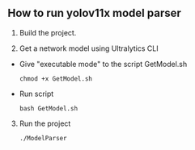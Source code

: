 ## __How to run yolov11x model parser__

1. Build the project.

2. Get a network model using Ultralytics CLI
  
-   Give "executable mode" to the script GetModel.sh 
    ```
    chmod +x GetModel.sh
    ```
-   Run script
    ```
    bash GetModel.sh
    ```

3. Run the project 
    ```
    ./ModelParser
    ```
